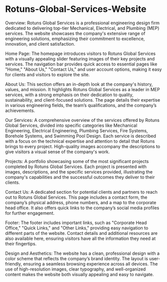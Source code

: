 # Rotuns-Global-Services-Website
Overview:
Rotuns Global Services is a professional engineering design firm dedicated to delivering top-tier Mechanical, Electrical, and Plumbing (MEP) services. The website showcases the company's extensive range of engineering solutions, emphasizing their commitment to excellence, innovation, and client satisfaction.

Home Page:
The homepage introduces visitors to Rotuns Global Services with a visually appealing slider featuring images of their key projects and services. The navigation bar provides quick access to essential pages like "Home," "About Us," "Contact Us," and user account options, making it easy for clients and visitors to explore the site.

About Us:
This section offers an in-depth look at the company's history, values, and mission. It highlights Rotuns Global Services as a leader in MEP services, with a strong emphasis on their dedication to quality, sustainability, and client-focused solutions. The page details their expertise in various engineering fields, the team’s qualifications, and the company’s achievements.

Our Services:
A comprehensive overview of the services offered by Rotuns Global Services, divided into specific categories like Mechanical Engineering, Electrical Engineering, Plumbing Services, Fire Systems, Borehole Systems, and Swimming Pool Design. Each service is described with a focus on the technical expertise and attention to detail that Rotuns brings to every project. High-quality images accompany the descriptions to give visitors a visual sense of the company's work.

Projects:
A portfolio showcasing some of the most significant projects completed by Rotuns Global Services. Each project is presented with images, descriptions, and the specific services provided, illustrating the company's capabilities and the successful outcomes they deliver to their clients.

Contact Us:
A dedicated section for potential clients and partners to reach out to Rotuns Global Services. This page includes a contact form, the company’s physical address, phone numbers, and a map to the corporate head office. It also offers quick links to the company’s social media profiles for further engagement.

Footer:
The footer includes important links, such as "Corporate Head Office," "Quick Links," and "Other Links," providing easy navigation to different parts of the website. Contact details and additional resources are also available here, ensuring visitors have all the information they need at their fingertips.

Design and Aesthetics:
The website has a clean, professional design with a color scheme that reflects the company’s brand identity. The layout is user-friendly, ensuring a seamless browsing experience across all devices. The use of high-resolution images, clear typography, and well-organized content makes the website both visually appealing and easy to navigate.

